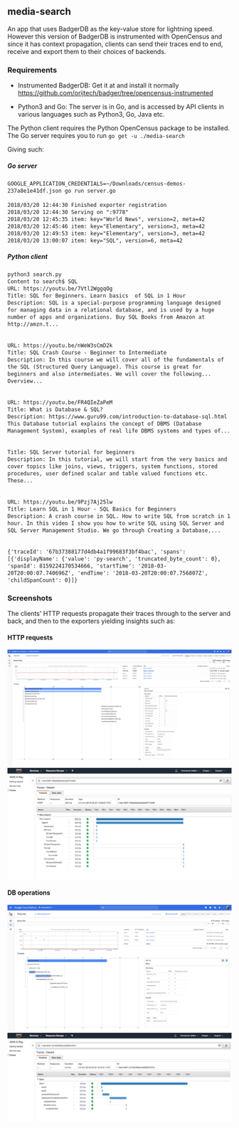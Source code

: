 ## media-search

An app that uses BadgerDB as the key-value store for lightning speed.
However this version of BadgerDB is instrumented with OpenCensus and
since it has context propagation, clients can send their traces
end to end, receive and export them to their choices of backends.

### Requirements
* Instrumented BadgerDB:
Get it at and install it normally https://github.com/orijtech/badger/tree/opencensus-instrumented

* Python3 and Go:
The server is in Go, and is accessed by API clients in various languages
such as Python3, Go, Java etc. 

The Python client requires the Python OpenCensus package to be installed.
The Go server requires you to run `go get -u ./media-search`

Giving such:

##### Go server
```shell
GOOGLE_APPLICATION_CREDENTIALS=~/Downloads/census-demos-237a8e1e41df.json go run server.go 

2018/03/20 12:44:30 Finished exporter registration
2018/03/20 12:44:30 Serving on ":9778"
2018/03/20 12:45:35 item: key="World News", version=2, meta=42
2018/03/20 12:45:46 item: key="Elementary", version=3, meta=42
2018/03/20 12:49:53 item: key="Elementary", version=3, meta=42
2018/03/20 13:00:07 item: key="SQL", version=6, meta=42
```

##### Python client

```shell
python3 search.py
Content to search$ SQL
URL: https://youtu.be/7Vtl2WggqOg
Title: SQL for Beginners. Learn basics  of SQL in 1 Hour
Description: SQL is a special-purpose programming language designed for managing data in a relational database, and is used by a huge number of apps and organizations. Buy SQL Books from Amazon at http://amzn.t...


URL: https://youtu.be/nWeW3sCmD2k
Title: SQL Crash Course - Beginner to Intermediate
Description: In this course we will cover all of the fundamentals of the SQL (Structured Query Language). This course is great for beginners and also intermediates. We will cover the following... Overview...


URL: https://youtu.be/FR4QIeZaPeM
Title: What is Database & SQL?
Description: https://www.guru99.com/introduction-to-database-sql.html This Database tutorial explains the concept of DBMS (Database Management System), examples of real life DBMS systems and types of...


Title: SQL Server tutorial for beginners
Description: In this tutorial, we will start from the very basics and cover topics like joins, views, triggers, system functions, stored procedures, user defined scalar and table valued functions etc. These...


URL: https://youtu.be/9Pzj7Aj25lw
Title: Learn SQL in 1 Hour - SQL Basics for Beginners
Description: A crash course in SQL. How to write SQL from scratch in 1 hour. In this video I show you how to write SQL using SQL Server and SQL Server Management Studio. We go through Creating a Database,...


{'traceId': '67b37388177d4db4a1f99683f3bf4bac', 'spans': [{'displayName': {'value': 'py-search', 'truncated_byte_count': 0}, 'spanId': 8159224170534666, 'startTime': '2018-03-20T20:00:07.740696Z', 'endTime': '2018-03-20T20:00:07.756807Z', 'childSpanCount': 0}]}
```

### Screenshots
The clients' HTTP requests propagate their
traces through to the server and back, and then to the exporters yielding
insights such as:

#### HTTP requests
![](./images/stackdriver-http-request.png)
![](./images/x-ray-http-request.png)

#### DB operations
![](./images/stackdriver-badgerdb.png)
![](./images/x-ray-badgerdb.png)
